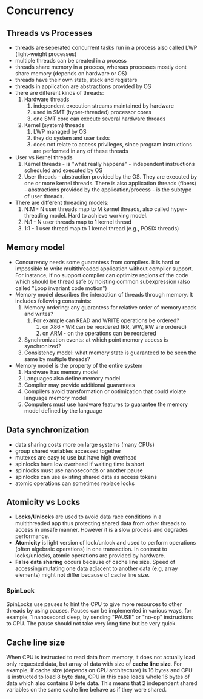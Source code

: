 # Concurrency
## Threads vs Processes
* threads are seperated concurrent tasks run in a process also called LWP (light-weight processes)
* multiple threads can be created in a process
* threads share memory in a process, whereas processes mostly dont share memory (depends on hardware or OS)
* threads have their own state, stack and registers
* threads in application are abstractions provided by OS
* there are different kinds of threads:
    1. Hardware threads
        1. independent execution streams maintained by hardware
        2. used in SMT (hyper-threaded) processor cores
        3. one SMT core can execute several hardware threads
    2. Kernel (system) threads
        1. LWP managed by OS
        2. they do system and user tasks
        3. does not relate to access privileges, since program instructions are performed in any of these threads
* User vs Kernel threads
    1. Kernel threads - is "what really happens" - independent instructions scheduled and executed by OS
    2. User threads - abstraction provided by the OS. They are executed by one or more kernel threads. There is also application threads (fibers) - abstractions provided by the application/process - is the subtype of user threads.
* There are different threading models:
    1. N:M - N user threads map to M kernel threads, also called hyper-threading model. Hard to achieve working model.
    2. N:1 - N user threads map to 1 kernel thread
    3. 1:1 - 1 user thread map to 1 kernel thread (e.g., POSIX threads)

## Memory model
* Concurrency needs some guarantess from compilers. It is hard or impossible to write multithreaded application without compiler support. For instance, if no support compiler can optimize regions of the code which should be thread safe by hoisting common subexpression (also called "Loop invariant code motion")
* Memory model describes the interaction of threads through memory. It includes following constraints:
    1. Memory ordering: any guarantess for relative order of memory reads and writes?
        1. For example can READ and WRITE operations be ordered?
            1. on X86 - WR can be reordered (RR, WW, RW are ordered)
            2. on ARM - on the operations can be reordered
    3. Synchronization events: at which point memory access is synchronized?
    4. Consistency model: what memory state is guaranteed to be seen the same by multiple threads?
* Memory model is the property of the entire system 
    1. Hardware has memory model
    2. Languages also define memory model
    3. Compiler may provide additional guarantees
    4. Compilers avoid transformation or optimization that could violate language memory model
    5. Compulers must use hardware features to guarantee the memory model defined by the language

## Data synchronization
* data sharing costs more on large systems (many CPUs)
* group shared variables accessed together
* mutexes are easy to use but have high overhead
* spinlocks have low overhead if waiting time is short
* spinlocks must use nanoseconds or another pause
* spinlocks can use existing shared data as access tokens
* atomic operations can sometimes replace locks

## Atomicity vs Locks
* **Locks/Unlocks** are used to avoid data race conditions in a multithreaded app thus protecting shared data from other threads to access in unsafe manner. However it is a slow process and degrades performance.
* **Atomicity** is light version of lock/unlock and used to perform operations (often algebraic operations) in one transaction. In contrast to locks/unlocks, atomic operations are provided by hardware.
* **False data sharing** occurs because of cache line size. Speed of accessing/mutating one data adjacent to another data (e.g, array elements) might not differ because of cache line size.

### SpinLock
SpinLocks use pauses to hint the CPU to give more resources to other threads by using pauses. Pauses can be implemented in various ways, for example, 1 nanosecond sleep, by sending "PAUSE" or "no-op" instructions to CPU. The pause should not take very long time but be very quick.

## Cache line size
When CPU is instructed to read data from memory, it does not actually load only requested data, but array of data with size of **cache line size**. For example, if cache size (depends on CPU architecture) is 16 bytes and CPU is instructed to load 8 byte data, CPU in this case loads whole 16 bytes of data which also contains 8 byte data. This means that 2 independent shared variables on the same cache line behave as if they were shared.
